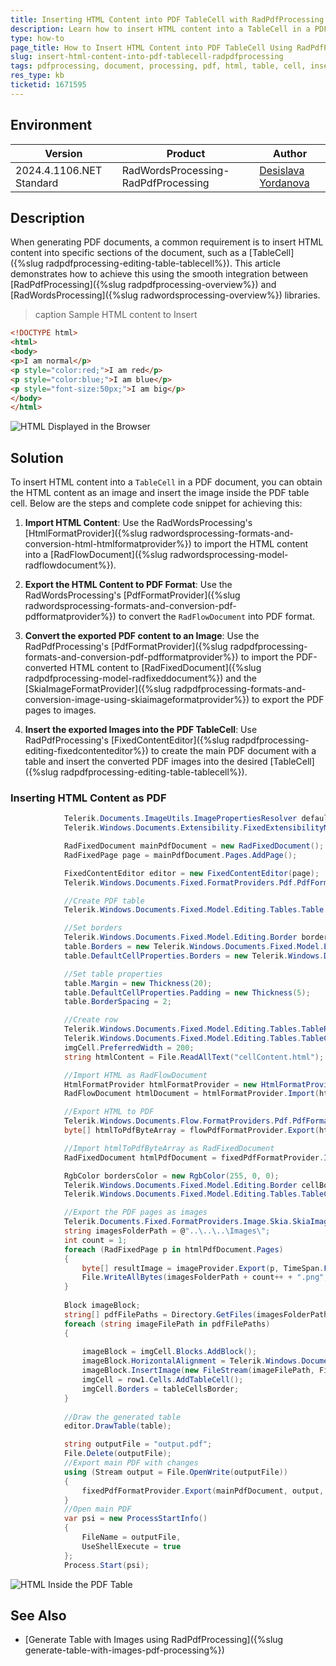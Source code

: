 ```yaml
---
title: Inserting HTML Content into PDF TableCell with RadPdfProcessing
description: Learn how to insert HTML content into a TableCell in a PDF document using RadPdfProcessing and RadWordsProcessing libraries.
type: how-to
page_title: How to Insert HTML Content into PDF TableCell Using RadPdfProcessing
slug: insert-html-content-into-pdf-tablecell-radpdfprocessing
tags: pdfprocessing, document, processing, pdf, html, table, cell, insert, wordsprocessing
res_type: kb
ticketid: 1671595
---
```


## Environment 

| Version | Product | Author | 
| --- | --- | ---- | 
| 2024.4.1106.NET Standard| RadWordsProcessing-RadPdfProcessing |[Desislava Yordanova](https://www.telerik.com/blogs/author/desislava-yordanova)| 

## Description
When generating PDF documents, a common requirement is to insert HTML content into specific sections of the document, such as a [TableCell]({%slug radpdfprocessing-editing-table-tablecell%}). This article demonstrates how to achieve this using the smooth integration between [RadPdfProcessing]({%slug radpdfprocessing-overview%}) and [RadWordsProcessing]({%slug radwordsprocessing-overview%}) libraries. 

>caption Sample HTML content to Insert

```HTML
<!DOCTYPE html>
<html>
<body>
<p>I am normal</p>
<p style="color:red;">I am red</p>
<p style="color:blue;">I am blue</p>
<p style="font-size:50px;">I am big</p>
</body>
</html>
```

![HTML Displayed in the Browser](images/sample-html-content.png)  

## Solution
To insert HTML content into a `TableCell` in a PDF document, you can obtain the HTML content as an image and insert the image inside the PDF table cell. Below are the steps and complete code snippet for achieving this:

1. **Import HTML Content**: Use the RadWordsProcessing's [HtmlFormatProvider]({%slug radwordsprocessing-formats-and-conversion-html-htmlformatprovider%}) to import the HTML content into a [RadFlowDocument]({%slug radwordsprocessing-model-radflowdocument%}).

1. **Export the HTML Content to PDF Format**: Use the RadWordsProcessing's [PdfFormatProvider]({%slug radwordsprocessing-formats-and-conversion-pdf-pdfformatprovider%}) to convert the `RadFlowDocument` into PDF format.

1. **Convert the exported PDF content to an Image**: Use the RadPdfProcessing's [PdfFormatProvider]({%slug radpdfprocessing-formats-and-conversion-pdf-pdfformatprovider%}) to import the PDF-converted HTML content to [RadFixedDocument]({%slug radpdfprocessing-model-radfixeddocument%}) and the [SkiaImageFormatProvider]({%slug radpdfprocessing-formats-and-conversion-image-using-skiaimageformatprovider%}) to export the PDF pages to images.

1. **Insert the exported Images into the PDF TableCell**: Use RadPdfProcessing's [FixedContentEditor]({%slug radpdfprocessing-editing-fixedcontenteditor%}) to create the main PDF document with a table and insert the converted PDF images into the desired [TableCell]({%slug radpdfprocessing-editing-table-tablecell%}).

### Inserting HTML Content as PDF

```csharp
            Telerik.Documents.ImageUtils.ImagePropertiesResolver defaultImagePropertiesResolver = new Telerik.Documents.ImageUtils.ImagePropertiesResolver();
            Telerik.Windows.Documents.Extensibility.FixedExtensibilityManager.ImagePropertiesResolver = defaultImagePropertiesResolver;

            RadFixedDocument mainPdfDocument = new RadFixedDocument();
            RadFixedPage page = mainPdfDocument.Pages.AddPage();

            FixedContentEditor editor = new FixedContentEditor(page);
            Telerik.Windows.Documents.Fixed.FormatProviders.Pdf.PdfFormatProvider fixedPdfFormatProvider = new Telerik.Windows.Documents.Fixed.FormatProviders.Pdf.PdfFormatProvider();

            //Create PDF table
            Telerik.Windows.Documents.Fixed.Model.Editing.Tables.Table table = new Telerik.Windows.Documents.Fixed.Model.Editing.Tables.Table();

            //Set borders
            Telerik.Windows.Documents.Fixed.Model.Editing.Border border = new Telerik.Windows.Documents.Fixed.Model.Editing.Border();
            table.Borders = new Telerik.Windows.Documents.Fixed.Model.Editing.TableBorders(border);
            table.DefaultCellProperties.Borders = new Telerik.Windows.Documents.Fixed.Model.Editing.Tables.TableCellBorders(border, border, border, border);

            //Set table properties
            table.Margin = new Thickness(20);
            table.DefaultCellProperties.Padding = new Thickness(5);
            table.BorderSpacing = 2;

            //Create row 
            Telerik.Windows.Documents.Fixed.Model.Editing.Tables.TableRow row1 = table.Rows.AddTableRow(); 
            Telerik.Windows.Documents.Fixed.Model.Editing.Tables.TableCell imgCell = row1.Cells.AddTableCell();
            imgCell.PreferredWidth = 200;
            string htmlContent = File.ReadAllText("cellContent.html");

            //Import HTML as RadFlowDocument
            HtmlFormatProvider htmlFormatProvider = new HtmlFormatProvider();
            RadFlowDocument htmlDocument = htmlFormatProvider.Import(htmlContent, TimeSpan.FromSeconds(10));

            //Export HTML to PDF
            Telerik.Windows.Documents.Flow.FormatProviders.Pdf.PdfFormatProvider flowPdfFormatProvider = new Telerik.Windows.Documents.Flow.FormatProviders.Pdf.PdfFormatProvider();
            byte[] htmlToPdfByteArray = flowPdfFormatProvider.Export(htmlDocument, TimeSpan.FromSeconds(10));

            //Import htmlToPdfByteArray as RadFixedDocument 
            RadFixedDocument htmlPdfDocument = fixedPdfFormatProvider.Import(htmlToPdfByteArray, TimeSpan.FromSeconds(10));

            RgbColor bordersColor = new RgbColor(255, 0, 0);
            Telerik.Windows.Documents.Fixed.Model.Editing.Border cellBorder = new Telerik.Windows.Documents.Fixed.Model.Editing.Border(2, Telerik.Windows.Documents.Fixed.Model.Editing.BorderStyle.Single, bordersColor);
            Telerik.Windows.Documents.Fixed.Model.Editing.Tables.TableCellBorders tableCellsBorder = new Telerik.Windows.Documents.Fixed.Model.Editing.Tables.TableCellBorders(border, border, border, border, null, null);

            //Export the PDF pages as images
            Telerik.Documents.Fixed.FormatProviders.Image.Skia.SkiaImageFormatProvider imageProvider = new Telerik.Documents.Fixed.FormatProviders.Image.Skia.SkiaImageFormatProvider();
            string imagesFolderPath = @"..\..\..\Images\";
            int count = 1;
            foreach (RadFixedPage p in htmlPdfDocument.Pages)
            { 
                byte[] resultImage = imageProvider.Export(p, TimeSpan.FromSeconds(10));
                File.WriteAllBytes(imagesFolderPath + count++ + ".png", resultImage);
            }
 
            Block imageBlock;
            string[] pdfFilePaths = Directory.GetFiles(imagesFolderPath);
            foreach (string imageFilePath in pdfFilePaths)
            {
           
                imageBlock = imgCell.Blocks.AddBlock();
                imageBlock.HorizontalAlignment = Telerik.Windows.Documents.Fixed.Model.Editing.Flow.HorizontalAlignment.Center;
                imageBlock.InsertImage(new FileStream(imageFilePath, FileMode.Open),new Size(300,400));
                imgCell = row1.Cells.AddTableCell();
                imgCell.Borders = tableCellsBorder;
            }
            
            //Draw the generated table
            editor.DrawTable(table);

            string outputFile = "output.pdf";
            File.Delete(outputFile);
            //Export main PDF with changes
            using (Stream output = File.OpenWrite(outputFile))
            {
                fixedPdfFormatProvider.Export(mainPdfDocument, output, TimeSpan.FromSeconds(10));
            }
            //Open main PDF
            var psi = new ProcessStartInfo()
            {
                FileName = outputFile,
                UseShellExecute = true
            };
            Process.Start(psi);
```

![HTML Inside the PDF Table](images/html-inside-pdf-table.png) 

## See Also
- [Generate Table with Images using RadPdfProcessing]({%slug generate-table-with-images-pdf-processing%})
